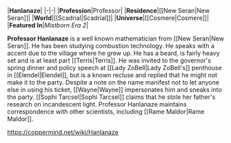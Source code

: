 |**Hanlanaze**|
|-|-|
|**Profession**|Professor|
|**Residence**|[[New Seran\|New Seran]]|
|**World**|[[Scadrial\|Scadrial]]|
|**Universe**|[[Cosmere\|Cosmere]]|
|**Featured In**|*Mistborn Era 2*|

**Professor Hanlanaze** is a well known mathematician from [[New Seran\|New Seran]].
He has been studying combustion technology. He speaks with a  accent due to the village where he grew up. He has a beard, is fairly heavy set and is at least part [[Terris\|Terris]]. He was invited to the governor's spring dinner and policy speech at [[Lady ZoBell\|Lady ZoBell's]] penthouse in [[Elendel\|Elendel]], but is a known recluse and replied that he might not make it to the party. Despite a note on the name manifest not to let anyone else in using his ticket, [[Wayne\|Wayne]] impersonates him and sneaks into the party.
[[Sophi Tarcsel\|Sophi Tarcsel]] claims that he stole her father's research on incandescent light.
Professor Hanlanaze maintains correspondence with other scientists, including [[Rame Maldor\|Rame Maldor]].



https://coppermind.net/wiki/Hanlanaze